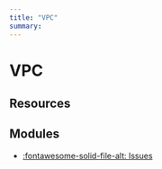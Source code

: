 ```yaml
---
title: "VPC"
summary:
---
```


VPC
===

Resources
---


Modules
---

- [:fontawesome-solid-file-alt: Issues](01-issues.md)

<!-- Links -->


